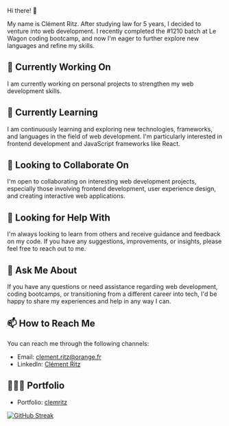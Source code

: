 Hi there! 👋

My name is Clément Ritz. After studying law for 5 years, I decided to venture into web development. I recently completed the #1210 batch at Le Wagon coding bootcamp, and now I'm eager to further explore new languages and refine my skills.

## 🔭 Currently Working On
I am currently working on personal projects to strengthen my web development skills.

## 🌱 Currently Learning
I am continuously learning and exploring new technologies, frameworks, and languages in the field of web development. I'm particularly interested in frontend development and JavaScript frameworks like React.

## 👯 Looking to Collaborate On
I'm open to collaborating on interesting web development projects, especially those involving frontend development, user experience design, and creating interactive web applications.

## 🤔 Looking for Help With
I'm always looking to learn from others and receive guidance and feedback on my code. If you have any suggestions, improvements, or insights, please feel free to reach out to me.

## 💬 Ask Me About
If you have any questions or need assistance regarding web development, coding bootcamps, or transitioning from a different career into tech, I'd be happy to share my experiences and help in any way I can.

## 📫 How to Reach Me
You can reach me through the following channels:
- Email: [clement.ritz@orange.fr](mailto:clement.ritz@orange.fr)
- LinkedIn: [Clément Ritz](https://www.linkedin.com/in/cl%C3%A9ment-ritz-0a0263280/)

## 👨🏼‍💻 Portfolio
- Portfolio: [clemritz](https://www.clemritz.com/)


[![GitHub Streak](https://streak-stats.demolab.com/?user=clemritz)](https://git.io/streak-stats)
